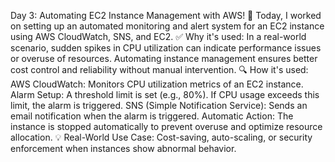 Day 3: Automating EC2 Instance Management with AWS! 🚀
Today, I worked on setting up an automated monitoring and alert system for an EC2 instance using AWS CloudWatch, SNS, and EC2.
✅ Why it's used:
 In a real-world scenario, sudden spikes in CPU utilization can indicate performance issues or overuse of resources. Automating instance management ensures better cost control and reliability without manual intervention.
🔍 How it's used:
  AWS CloudWatch: Monitors CPU utilization metrics of an EC2 instance.
  Alarm Setup: A threshold limit is set (e.g., 80%). If CPU usage exceeds this limit, the alarm is triggered.
  SNS (Simple Notification Service): Sends an email notification when the alarm is triggered.
  Automatic Action: The instance is stopped automatically to prevent overuse and optimize resource allocation.
💡 Real-World Use Case: Cost-saving, auto-scaling, or security enforcement when instances show abnormal behavior.
